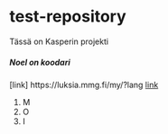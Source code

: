 # test-repository
Tässä on Kasperin projekti
<h5>Noel on koodari</h5>
[link] https://luksia.mmg.fi/my/?lang
<a href="https://www.example.com/my great page">link</a>

<ol>
  <li>M</li>
  <li>O</li>
  <li>I</li>
</ol>
